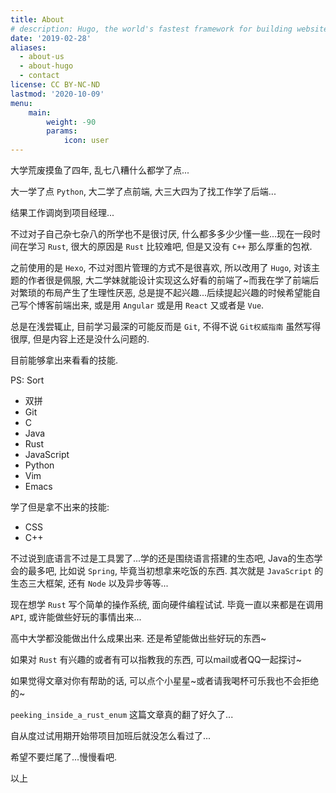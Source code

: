 ```yaml
---
title: About
# description: Hugo, the world's fastest framework for building websites
date: '2019-02-28'
aliases:
  - about-us
  - about-hugo
  - contact
license: CC BY-NC-ND
lastmod: '2020-10-09'
menu:
    main: 
        weight: -90
        params:
            icon: user
---
```


大学荒废摸鱼了四年, 乱七八糟什么都学了点...

大一学了点 `Python`, 大二学了点前端, 大三大四为了找工作学了后端...

结果工作调岗到项目经理...

不过对子自己杂七杂八的所学也不是很讨厌, 什么都多多少少懂一些...现在一段时间在学习 `Rust`, 很大的原因是 `Rust` 比较难吧, 但是又没有 `C++` 那么厚重的包袱.

之前使用的是 `Hexo`, 不过对图片管理的方式不是很喜欢, 所以改用了 `Hugo`, 对该主题的作者很是佩服, 大二学妹就能设计实现这么好看的前端了~而我在学了前端后对繁琐的布局产生了生理性厌恶, 总是提不起兴趣...后续提起兴趣的时候希望能自己写个博客前端出来, 或是用 `Angular` 或是用 `React` 又或者是 `Vue`.

总是在浅尝辄止, 目前学习最深的可能反而是 `Git`, 不得不说 `Git权威指南` 虽然写得很厚, 但是内容上还是没什么问题的.

目前能够拿出来看看的技能. 

PS: Sort
- 双拼
- Git
- C
- Java
- Rust
- JavaScript
- Python
- Vim
- Emacs

学了但是拿不出来的技能:
- CSS
- C++

不过说到底语言不过是工具罢了...学的还是围绕语言搭建的生态吧, Java的生态学会的最多吧, 比如说 `Spring`, 毕竟当初想拿来吃饭的东西. 其次就是 `JavaScript` 的生态三大框架, 还有 `Node` 以及异步等等...

现在想学 `Rust` 写个简单的操作系统, 面向硬件编程试试. 毕竟一直以来都是在调用 `API`, 或许能做些好玩的事情出来...

高中大学都没能做出什么成果出来. 还是希望能做出些好玩的东西~

如果对 `Rust` 有兴趣的或者有可以指教我的东西, 可以mail或者QQ一起探讨~

如果觉得文章对你有帮助的话, 可以点个小星星~或者请我喝杯可乐我也不会拒绝的~

`peeking_inside_a_rust_enum` 这篇文章真的翻了好久了...

自从度过试用期开始带项目加班后就没怎么看过了...

希望不要烂尾了...慢慢看吧.

以上